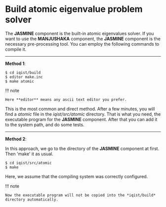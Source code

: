 # Build atomic eigenvalue problem solver

The **JASMINE** component is the built-in atomic eigenvalues solver. If you want to use the **MANJUSHAKA** component, the **JASMINE** component is the necessary pre-processing tool. You can employ the following commands to compile it.

---

**Method 1**:

```shell
$ cd iqist/build
$ editor make.inc
$ make atomic
```

!!! note

    Here **editor** means any ascii text editor you prefer.

This is the most common and direct method. After a few minutes, you will find a *atomic* file in the *iqist/src/atomic* directory. That is what you need, the executable program for the **JASMINE** component. After that you can add it to the system path, and do some tests.

---

**Method 2**:

In this approach, we go to the directory of the **JASMINE** component at first. Then 'make' it as usual.

```shell
$ cd iqist/src/atomic
$ make
```

Here, we assume that the compiling system was correctly configured.

!!! note

    Now the executable program will not be copied into the *iqist/build* directory automatically.
